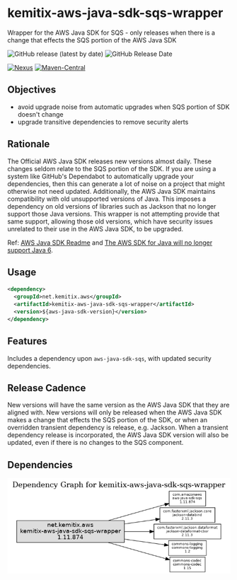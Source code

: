 # kemitix-aws-java-sdk-sqs-wrapper
Wrapper for the AWS Java SDK for SQS - only releases when there is a change that effects the SQS portion of the AWS Java SDK

![GitHub release (latest by date)](
https://img.shields.io/github/v/release/kemitix/kemitix-aws-java-sdk-sqs-wrapper?style=for-the-badge)
![GitHub Release Date](
https://img.shields.io/github/release-date/kemitix/kemitix-aws-java-sdk-sqs-wrapper?style=for-the-badge)

[![Nexus](
https://img.shields.io/nexus/r/https/oss.sonatype.org/net.kemitix.aws/kemitix-aws-java-sdk-sqs-wrapper.svg?style=for-the-badge)](
https://oss.sonatype.org/content/repositories/releases/net/kemitix/aws/kemitix-aws-java-sdk-sqs-wrapper/)
[![Maven-Central](
https://img.shields.io/maven-central/v/net.kemitix.aws/kemitix-aws-java-sdk-sqs-wrapper.svg?style=for-the-badge)](
https://search.maven.org/search?q=g:net.kemitix.aws%20a:kemitix-aws-java-sdk-sqs-wrapper)

## Objectives

* avoid upgrade noise from automatic upgrades when SQS portion of SDK doesn't change
* upgrade transitive dependencies to remove security alerts

## Rationale

The Official AWS Java SDK releases new versions almost daily. These changes 
seldom relate to the SQS portion of the SDK. If you are using a system like
GitHub's Dependabot to automatically upgrade your dependencies, then this
can generate a lot of noise on a project that might otherwise not need
updated. Additionally, the AWS Java SDK maintains compatibility with old
unsupported versions of Java. This imposes a dependency on old versions of
libraries such as Jackson that no longer support those Java versions. This 
wrapper is not attempting provide that same support, allowing those old 
versions, which have security issues unrelated to their use in the AWS Java SDK,
to be upgraded.

Ref: 
[AWS Java SDK Readme](
https://github.com/aws/aws-sdk-java/blob/master/README.md#security) and 
[The AWS SDK for Java will no longer support Java 6](
https://aws.amazon.com/blogs/developer/the-aws-sdk-for-java-will-no-longer-support-java-6/).

## Usage

```xml
<dependency>
  <groupId>net.kemitix.aws</groupId>
  <artifactId>kemitix-aws-java-sdk-sqs-wrapper</artifactId>
  <version>${aws-java-sdk-version}</version>
</dependency>
```

## Features

Includes a dependency upon `aws-java-sdk-sqs`, with updated security 
dependencies.


## Release Cadence

New versions will have the same version as the AWS Java SDK that they
are aligned with. New versions will only be released when the AWS Java SDK 
makes a change that effects the SQS portion of the SDK, or when an overridden
transient dependency is release, e.g. Jackson. When a transient dependency 
release is incorporated, the AWS Java SDK version will also be updated, even 
if there is no changes to the SQS component.

## Dependencies

![reactor graph](docs/images/reactor-graph.png)
